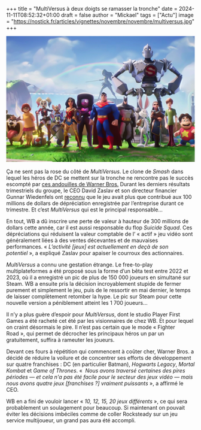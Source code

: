 +++
title = "MultiVersus à deux doigts se ramasser la tronche"
date = 2024-11-11T08:52:32+01:00
draft = false
author = "Mickael"
tags = ["Actu"]
image = "https://nostick.fr/articles/vignettes/novembre/novembre/multiversus.jpg"
+++

![MultiVersus](multiversus.jpg "") 

Ça ne sent pas la rose du côté de *MultiVersus*. Le clone de *Smash* dans lequel les héros de DC se mettent sur la tronche ne rencontre pas le succès escompté par [ces andouilles de Warner Bros.](https://nostick.fr/articles/2024/mars/warnerbros/) Durant les derniers résultats trimestriels du groupe, le CEO David Zaslav et son directeur financier Gunnar Wiedenfels ont [reconnu](https://www.ign.com/articles/warner-bros-admits-multiversus-underperformed-contributing-to-another-100-million-hit-to-revenue-in-its-games-business) que le jeu avait plus que contribué aux 100 millions de dollars de dépréciation  enregistrée par l’entreprise durant ce trimestre. Et c’est *MultiVersus* qui est le principal responsable…

En tout, WB a dû inscrire une perte de valeur à hauteur de 300 millions de dollars cette année, car il est aussi responsable du flop *Suicide Squad*. Ces dépréciations qui réduisent la valeur comptable de l’ « actif » jeu vidéo sont généralement liées à des ventes décevantes et de mauvaises performances. « *L’activité [jeux] est actuellement en deçà de son potentiel* », a expliqué Zaslav pour apaiser le courroux des actionnaires.

*MultiVersus* a connu une gestation étrange. Le free-to-play multiplateformes a été proposé sous la forme d’un bêta test entre 2022 et 2023, où il a enregistré un pic de plus de 150 000 joueurs en simultané sur Steam. WB a ensuite pris la décision incroyablement stupide de fermer purement et simplement le jeu, puis de le ressortir en mai dernier, le temps de laisser complètement retomber la hype. Le pic sur Steam pour cette nouvelle version a péniblement atteint les 1 700 joueurs…

Il n’y a plus guère d’espoir pour *MultiVersus*, dont le studio Player First Games a été racheté cet été par les visionnaires de chez WB. Et pour lequel on craint désormais le pire. Il n’est pas certain que le mode « Fighter Road », qui permet de décrocher les principaux héros un par un gratuitement, suffira à rameuter les joueurs.

Devant ces fours à répétition qui commencent à coûter cher, Warner Bros. a décidé de réduire la voilure et de concentrer ses efforts de développement sur quatre franchises : DC (en particulier Batman), *Hogwarts Legacy*, *Mortal Kombat* et *Game of Thrones*. «  *Nous avons traversé certaines des pires périodes — et cela n'a pas été facile pour le secteur des jeux vidéo — mais nous avons quatre jeux [franchises ?] vraiment puissants* », a affirmé le CEO.

WB en a fini de vouloir lancer « *10, 12, 15, 20 jeux différents* », ce qui sera probablement un soulagement pour beaucoup. Si maintenant on pouvait éviter les décisions imbéciles comme de coller Rocksteady sur un jeu service multijoueur, un grand pas aura été accompli.